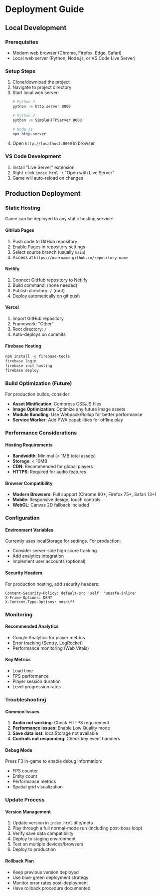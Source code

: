 # Deployment Guide

## Local Development

### Prerequisites
- Modern web browser (Chrome, Firefox, Edge, Safari)
- Local web server (Python, Node.js, or VS Code Live Server)

### Setup Steps
1. Clone/download the project
2. Navigate to project directory
3. Start local web server:
   ```bash
   # Python 3
   python -m http.server 8000
   
   # Python 2
   python -m SimpleHTTPServer 8000
   
   # Node.js
   npx http-server
   ```
4. Open `http://localhost:8000` in browser

### VS Code Development
1. Install "Live Server" extension
2. Right-click `index.html` → "Open with Live Server"
3. Game will auto-reload on changes

## Production Deployment

### Static Hosting
Game can be deployed to any static hosting service:

#### GitHub Pages
1. Push code to GitHub repository
2. Enable Pages in repository settings
3. Select source branch (usually `main`)
4. Access at `https://username.github.io/repository-name`

#### Netlify
1. Connect GitHub repository to Netlify
2. Build command: (none needed)
3. Publish directory: `/` (root)
4. Deploy automatically on git push

#### Vercel
1. Import GitHub repository
2. Framework: "Other"
3. Root directory: `/`
4. Auto-deploys on commits

#### Firebase Hosting
```bash
npm install -g firebase-tools
firebase login
firebase init hosting
firebase deploy
```

### Build Optimization (Future)

For production builds, consider:
- **Asset Minification**: Compress CSS/JS files
- **Image Optimization**: Optimize any future image assets
- **Module Bundling**: Use Webpack/Rollup for better performance
- **Service Worker**: Add PWA capabilities for offline play

### Performance Considerations

#### Hosting Requirements
- **Bandwidth**: Minimal (< 1MB total assets)
- **Storage**: < 10MB
- **CDN**: Recommended for global players
- **HTTPS**: Required for audio features

#### Browser Compatibility
- **Modern Browsers**: Full support (Chrome 80+, Firefox 75+, Safari 13+)
- **Mobile**: Responsive design, touch controls
- **WebGL**: Canvas 2D fallback included

### Configuration

#### Environment Variables
Currently uses localStorage for settings. For production:
- Consider server-side high score tracking
- Add analytics integration
- Implement user accounts (optional)

#### Security Headers
For production hosting, add security headers:
```
Content-Security-Policy: default-src 'self' 'unsafe-inline'
X-Frame-Options: DENY
X-Content-Type-Options: nosniff
```

### Monitoring

#### Recommended Analytics
- Google Analytics for player metrics
- Error tracking (Sentry, LogRocket)
- Performance monitoring (Web Vitals)

#### Key Metrics
- Load time
- FPS performance
- Player session duration
- Level progression rates

### Troubleshooting

#### Common Issues
1. **Audio not working**: Check HTTPS requirement
2. **Performance issues**: Enable Low Quality mode
3. **Save data lost**: localStorage not available
4. **Controls not responding**: Check key event handlers

#### Debug Mode
Press F3 in-game to enable debug information:
- FPS counter
- Entity count
- Performance metrics
- Spatial grid visualization

### Update Process

#### Version Management
1. Update version in `index.html` title/meta
2. Play through a full normal-mode run (including post-boss loop)
3. Verify save data compatibility
4. Deploy to staging environment
5. Test on multiple devices/browsers
6. Deploy to production

#### Rollback Plan
- Keep previous version deployed
- Use blue-green deployment strategy
- Monitor error rates post-deployment
- Have rollback procedure documented
